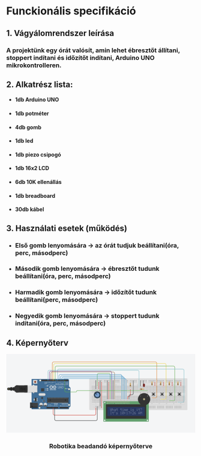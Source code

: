# Funckionális specifikáció

## 1. Vágyálomrendszer leírása

### A projektünk egy órát valósít, amin lehet ébresztőt állítani, stoppert indítani és időzítőt indítani, Arduino UNO mikrokontrolleren.

## 2. Alkatrész lista:

* #### 1db Arduino UNO
* #### 1db potméter
* #### 4db gomb
* #### 1db led
* #### 1db piezo csipogó
* #### 1db 16x2 LCD
* #### 6db 10K ellenállás
* #### 1db breadboard
* #### 30db kábel

## 3. Használati esetek (működés)

* ### Első gomb lenyomására -> az órát tudjuk beállítani(óra, perc, másodperc)
* ### Második gomb lenyomására -> ébresztőt tudunk beállítani(óra, perc, másodperc)
* ### Harmadik gomb lenyomására -> időzítőt tudunk beállítani(perc, másodperc)
* ### Negyedik gomb lenyomására -> stoppert tudunk indítani(óra, perc, másodperc)

## 4. Képernyőterv
<p align="center">
  <img src="https://github.com/BoteeeB/Robotika_Projekt/blob/main/src/K%C3%A9perny%C5%91terv.png" alt="Robotika beadandó képernyőterve" />
</p>
<h3 align="center">Robotika beadandó képernyőterve</h3>
